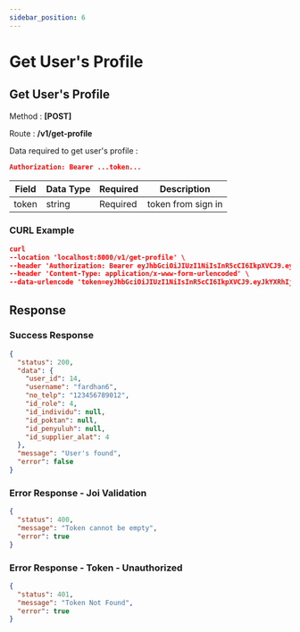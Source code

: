 ```yaml
---
sidebar_position: 6
---
```


# Get User's Profile

## Get User's Profile

Method : **[POST]**

Route :
**/v1/get-profile**

Data required to get user's profile :

```json
Authorization: Bearer ...token...
```

| Field | Data Type | Required | Description        |
| ----- | --------- | -------- | ------------------ |
| token | string    | Required | token from sign in |

### CURL Example

```json
curl
--location 'localhost:8000/v1/get-profile' \
--header 'Authorization: Bearer eyJhbGciOiJIUzI1NiIsInR5cCI6IkpXVCJ9.eyJkYXRhIjp7InVzZXJfaWQiOjE0LCJ1c2VybmFtZSI6ImZhcmRoYW42Iiwibm9fdGVscCI6IjEyMzQ1Njc4OTAxMiJ9LCJpYXQiOjE3MTQ4OTA4MzcsImV4cCI6MTcxNDk3NzIzN30.tXdbygMuDmNHGGc9fiYHDb2vNg8M9Vxl4ppqqilh9jw' \
--header 'Content-Type: application/x-www-form-urlencoded' \
--data-urlencode 'token=eyJhbGciOiJIUzI1NiIsInR5cCI6IkpXVCJ9.eyJkYXRhIjp7InVzZXJfaWQiOjE0LCJ1c2VybmFtZSI6ImZhcmRoYW42Iiwibm9fdGVscCI6IjEyMzQ1Njc4OTAxMiJ9LCJpYXQiOjE3MTQ4OTA4MzcsImV4cCI6MTcxNDk3NzIzN30.tXdbygMuDmNHGGc9fiYHDb2vNg8M9Vxl4ppqqilh9jw'
```

## Response

### Success Response

```json
{
  "status": 200,
  "data": {
    "user_id": 14,
    "username": "fardhan6",
    "no_telp": "123456789012",
    "id_role": 4,
    "id_individu": null,
    "id_poktan": null,
    "id_penyuluh": null,
    "id_supplier_alat": 4
  },
  "message": "User's found",
  "error": false
}
```

### Error Response - Joi Validation

```json
{
  "status": 400,
  "message": "Token cannot be empty",
  "error": true
}
```

### Error Response - Token - Unauthorized

```json
{
  "status": 401,
  "message": "Token Not Found",
  "error": true
}
```
